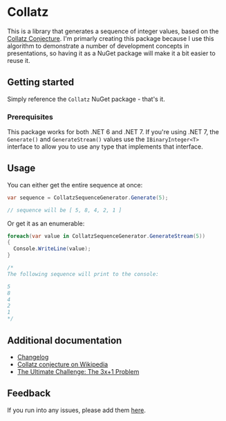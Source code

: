 # Collatz

This is a library that generates a sequence of integer values, based on the [Collatz Conjecture](https://en.wikipedia.org/wiki/Collatz_conjecture). I'm primarly creating this package because I use this algorithm to demonstrate a number of development concepts in presentations, so having it as a NuGet package will make it a bit easier to reuse it.

## Getting started

Simply reference the `Collatz` NuGet package - that's it.

### Prerequisites

This package works for both .NET 6 and .NET 7. If you're using .NET 7, the `Generate()` and `GenerateStream()` values use the `IBinaryInteger<T>` interface to allow you to use any type that implements that interface.

## Usage

You can either get the entire sequence at once:

```csharp
var sequence = CollatzSequenceGenerator.Generate(5);

// sequence will be [ 5, 8, 4, 2, 1 ]
```

Or get it as an enumerable:

```csharp
foreach(var value in CollatzSequenceGenerator.GenerateStream(5))
{
  Console.WriteLine(value);
}

/*
The following sequence will print to the console: 

5
8
4
2
1
*/
```

## Additional documentation

* [Changelog]()
* [Collatz conjecture on Wikipedia](https://en.wikipedia.org/wiki/Collatz_conjecture)
* [The Ultimate Challenge: The 3x+1 Problem](https://www.maa.org/press/maa-reviews/the-ultimate-challenge-the-3x1-problem)

## Feedback

If you run into any issues, please add them [here](https://github.com/JasonBock/Collatz/issues).